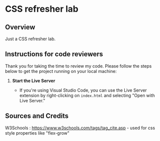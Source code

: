 # CSS refresher lab

## Overview

Just a CSS refresher lab.

## Instructions for code reviewers

Thank you for taking the time to review my code. Please follow the steps below to get the project running on your local machine:

1. **Start the Live Server**

   - If you're using Visual Studio Code, you can use the Live Server extension by right-clicking on `index.html` and selecting "Open with Live Server."

## Sources and Credits

W3Schools : https://www.w3schools.com/tags/tag_cite.asp - used for css style properties like "flex-grow"

